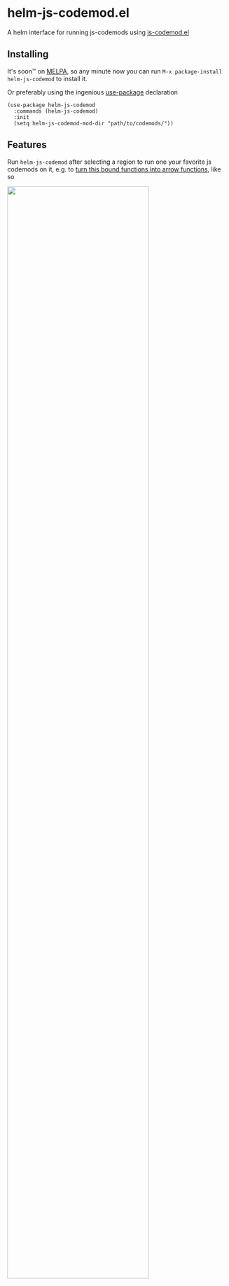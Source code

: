 # helm-js-codemod.el
A helm interface for running js-codemods using [js-codemod.el](https://github.com/torgeir/js-codemod.el)

## Installing

It's soon™ on [MELPA](https://melpa.org/#/getting-started), so any minute now you can run `M-x package-install helm-js-codemod` to install it.

Or preferably using the ingenious [use-package](https://github.com/jwiegley/use-package) declaration

```
(use-package helm-js-codemod
  :commands (helm-js-codemod)
  :init
  (setq helm-js-codemod-mod-dir "path/to/codemods/"))
```

## Features

Run `helm-js-codemod` after selecting a region to run one your favorite js codemods on it, e.g. to [turn this bound functions into arrow functions](https://github.com/mikaelbr/vscodemod/blob/140f401415194772bbd42eaa37ac26f62909914e/codemods/to-arrow.js), like so

<img src="https://d3vv6lp55qjaqc.cloudfront.net/items/430N0P091V3W0d0l3N3M/Screen%20Recording%202017-10-17%20at%2010.02%20PM.gif?X-CloudApp-Visitor-Id=5102c944a369d2eb3e4cef97298683d9&v=ccc4964a" width="80%"/>
